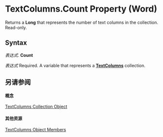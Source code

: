 
# TextColumns.Count Property (Word)

Returns a  **Long** that represents the number of text columns in the collection. Read-only.


## Syntax

 _表达式_. **Count**

 _表达式_ Required. A variable that represents a **[TextColumns](00b62c93-db7d-00b9-cc84-9a21e427d0cd.md)** collection.


## 另请参阅


#### 概念


[TextColumns Collection Object](00b62c93-db7d-00b9-cc84-9a21e427d0cd.md)
#### 其他资源


[TextColumns Object Members](http://msdn.microsoft.com/library/f017a7b9-2187-7d20-476f-72bdff469e68%28Office.15%29.aspx)
